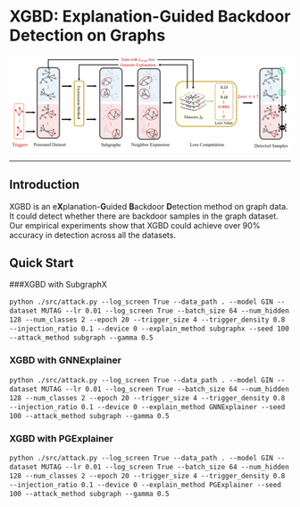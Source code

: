 # XGBD: Explanation-Guided Backdoor Detection on Graphs
![image](figures/pipeline.png)

---
## Introduction
XGBD is an e**X**planation-**G**uided **B**ackdoor **D**etection method on graph data. It could detect whether there are backdoor samples in the graph dataset. Our empirical experiments show that XGBD could achieve over 90% accuracy in detection across all the datasets.

## Quick Start
###XGBD with SubgraphX
```shell
python ./src/attack.py --log_screen True --data_path . --model GIN --dataset MUTAG --lr 0.01 --log_screen True --batch_size 64 --num_hidden 128 --num_classes 2 --epoch 20 --trigger_size 4 --trigger_density 0.8 --injection_ratio 0.1 --device 0 --explain_method subgraphx --seed 100 --attack_method subgraph --gamma 0.5
```
### XGBD with GNNExplainer
```shell
python ./src/attack.py --log_screen True --data_path . --model GIN --dataset MUTAG --lr 0.01 --log_screen True --batch_size 64 --num_hidden 128 --num_classes 2 --epoch 20 --trigger_size 4 --trigger_density 0.8 --injection_ratio 0.1 --device 0 --explain_method GNNExplainer --seed 100 --attack_method subgraph --gamma 0.5
```
### XGBD with PGExplainer
```shell
python ./src/attack.py --log_screen True --data_path . --model GIN --dataset MUTAG --lr 0.01 --log_screen True --batch_size 64 --num_hidden 128 --num_classes 2 --epoch 20 --trigger_size 4 --trigger_density 0.8 --injection_ratio 0.1 --device 0 --explain_method PGExplainer --seed 100 --attack_method subgraph --gamma 0.5
```

